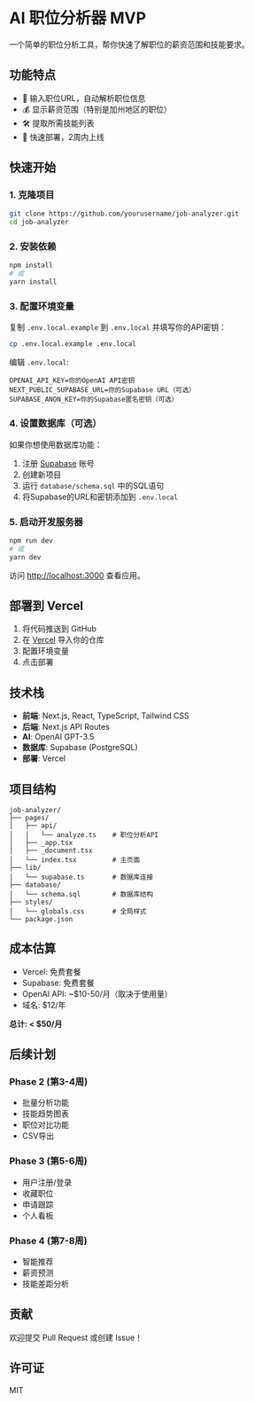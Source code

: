 # AI 职位分析器 MVP

一个简单的职位分析工具，帮你快速了解职位的薪资范围和技能要求。

## 功能特点

- 🔗 输入职位URL，自动解析职位信息
- 💰 显示薪资范围（特别是加州地区的职位）
- 🛠 提取所需技能列表
- 🚀 快速部署，2周内上线

## 快速开始

### 1. 克隆项目

```bash
git clone https://github.com/yourusername/job-analyzer.git
cd job-analyzer
```

### 2. 安装依赖

```bash
npm install
# 或
yarn install
```

### 3. 配置环境变量

复制 `.env.local.example` 到 `.env.local` 并填写你的API密钥：

```bash
cp .env.local.example .env.local
```

编辑 `.env.local`:

```
OPENAI_API_KEY=你的OpenAI API密钥
NEXT_PUBLIC_SUPABASE_URL=你的Supabase URL（可选）
SUPABASE_ANON_KEY=你的Supabase匿名密钥（可选）
```

### 4. 设置数据库（可选）

如果你想使用数据库功能：

1. 注册 [Supabase](https://supabase.com) 账号
2. 创建新项目
3. 运行 `database/schema.sql` 中的SQL语句
4. 将Supabase的URL和密钥添加到 `.env.local`

### 5. 启动开发服务器

```bash
npm run dev
# 或
yarn dev
```

访问 [http://localhost:3000](http://localhost:3000) 查看应用。

## 部署到 Vercel

1. 将代码推送到 GitHub
2. 在 [Vercel](https://vercel.com) 导入你的仓库
3. 配置环境变量
4. 点击部署

## 技术栈

- **前端**: Next.js, React, TypeScript, Tailwind CSS
- **后端**: Next.js API Routes
- **AI**: OpenAI GPT-3.5
- **数据库**: Supabase (PostgreSQL)
- **部署**: Vercel

## 项目结构

```
job-analyzer/
├── pages/
│   ├── api/
│   │   └── analyze.ts    # 职位分析API
│   ├── _app.tsx
│   ├── _document.tsx
│   └── index.tsx         # 主页面
├── lib/
│   └── supabase.ts       # 数据库连接
├── database/
│   └── schema.sql        # 数据库结构
├── styles/
│   └── globals.css       # 全局样式
└── package.json
```

## 成本估算

- Vercel: 免费套餐
- Supabase: 免费套餐
- OpenAI API: ~$10-50/月（取决于使用量）
- 域名: $12/年

**总计: < $50/月**

## 后续计划

### Phase 2 (第3-4周)
- 批量分析功能
- 技能趋势图表
- 职位对比功能
- CSV导出

### Phase 3 (第5-6周)
- 用户注册/登录
- 收藏职位
- 申请跟踪
- 个人看板

### Phase 4 (第7-8周)
- 智能推荐
- 薪资预测
- 技能差距分析

## 贡献

欢迎提交 Pull Request 或创建 Issue！

## 许可证

MIT